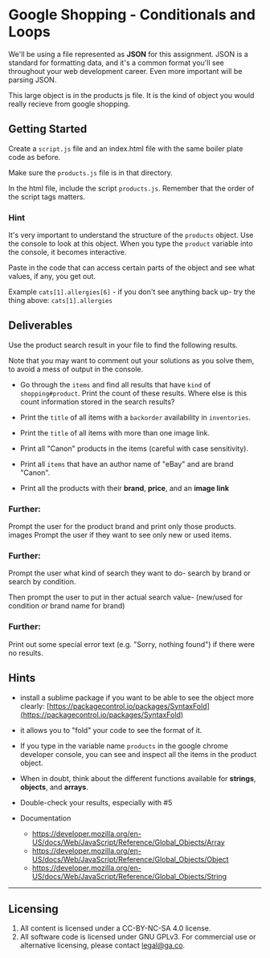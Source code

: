 # Google Shopping - Conditionals and Loops

We'll be using a file represented as **JSON** for this assignment. JSON is a standard for formatting data, and it's a common format you'll see throughout your web development career. Even more important will be parsing JSON.

This large object is in the products js file. It is the kind of object you would really recieve from google shopping.


## Getting Started
Create a `script.js` file and an index.html file with the same boiler plate code as before.

Make sure the `products.js` file is in that directory.

In the html file, include the script `products.js`. Remember that the order of the script tags matters.

### Hint
It's very important to understand the structure of the `products` object.
Use the console to look at this object. When you type the `product` variable into the console, it becomes interactive.

Paste in the code that can access certain parts of the object and see what values, if any, you get out.

Example `cats[1].allergies[6]` - if you don't see anything back up- try the thing above: `cats[1].allergies`

## Deliverables

Use the product search result in your file to find the following results.

Note that you may want to comment out your solutions as you solve them, to avoid a mess of output in the console.

- Go through the `items` and find all results that have `kind` of `shopping#product`. Print the count of these results. Where else is this count information stored in the search results?

- Print the `title` of all items with a `backorder` availability in `inventories`.

- Print the `title` of all items with more than one image link.

- Print all "Canon" products in the items (careful with case sensitivity).

- Print all `items` that have an author name of "eBay" and are brand "Canon".

- Print all the products with their **brand**, **price**, and an **image link**

### Further:
Prompt the user for the product brand and print only those products.
images
Prompt the user if they want to see only new or used items.

### Further:
Prompt the user what kind of search they want to do- search by brand or search by condition.

Then prompt the user to put in ther actual search value- (new/used for condition *or* brand name for brand)

### Further:
Print out some special error text (e.g. "Sorry, nothing found") if there were no results.


## Hints
* install a sublime package if you want to be able to see the object more clearly: [https://packagecontrol.io/packages/SyntaxFold](https://packagecontrol.io/packages/SyntaxFold)

* it allows you to "fold" your code to see the format of it.

* If you type in the variable name `products` in the google chrome developer console, you can see and inspect all the items in the product object.
* When in doubt, think about the different functions available for **strings**, **objects**, and **arrays**.
* Double-check your results, especially with #5
* Documentation
  * https://developer.mozilla.org/en-US/docs/Web/JavaScript/Reference/Global_Objects/Array
  * https://developer.mozilla.org/en-US/docs/Web/JavaScript/Reference/Global_Objects/Object
  * https://developer.mozilla.org/en-US/docs/Web/JavaScript/Reference/Global_Objects/String

---

## Licensing
1. All content is licensed under a CC-BY-NC-SA 4.0 license.
2. All software code is licensed under GNU GPLv3. For commercial use or alternative licensing, please contact legal@ga.co.
